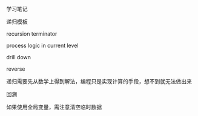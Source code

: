 学习笔记

递归模板

recursion terminator

process logic in current level

drill down

reverse

递归需要先从数学上得到解法，编程只是实现计算的手段，想不到就无法做出来



回溯

如果使用全局变量，需注意清空临时数据